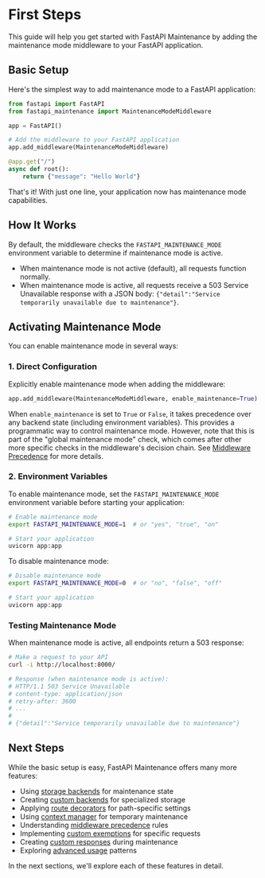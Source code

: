 # First Steps

This guide will help you get started with FastAPI Maintenance by adding the maintenance mode middleware to your FastAPI application.

## Basic Setup

Here's the simplest way to add maintenance mode to a FastAPI application:

```python
from fastapi import FastAPI
from fastapi_maintenance import MaintenanceModeMiddleware

app = FastAPI()

# Add the middleware to your FastAPI application
app.add_middleware(MaintenanceModeMiddleware)

@app.get("/")
async def root():
    return {"message": "Hello World"}
```

That's it! With just one line, your application now has maintenance mode capabilities.

## How It Works

By default, the middleware checks the `FASTAPI_MAINTENANCE_MODE` environment variable to determine if maintenance mode is active.

- When maintenance mode is not active (default), all requests function normally.
- When maintenance mode is active, all requests receive a 503 Service Unavailable response with a JSON body: `{"detail":"Service temporarily unavailable due to maintenance"}`.

## Activating Maintenance Mode

You can enable maintenance mode in several ways:

### 1. Direct Configuration
Explicitly enable maintenance mode when adding the middleware:
```python
app.add_middleware(MaintenanceModeMiddleware, enable_maintenance=True)
```

When `enable_maintenance` is set to `True` or `False`, it takes precedence over any backend state (including environment variables). This provides a programmatic way to control maintenance mode. However, note that this is part of the "global maintenance mode" check, which comes after other more specific checks in the middleware's decision chain. See [Middleware Precedence](middleware-precedence.md) for more details.

### 2. Environment Variables

To enable maintenance mode, set the `FASTAPI_MAINTENANCE_MODE` environment variable before starting your application:

```bash
# Enable maintenance mode
export FASTAPI_MAINTENANCE_MODE=1  # or "yes", "true", "on"

# Start your application
uvicorn app:app
```

To disable maintenance mode:

```bash
# Disable maintenance mode
export FASTAPI_MAINTENANCE_MODE=0  # or "no", "false", "off"

# Start your application
uvicorn app:app
```

### Testing Maintenance Mode

When maintenance mode is active, all endpoints return a 503 response:

```bash
# Make a request to your API
curl -i http://localhost:8000/

# Response (when maintenance mode is active):
# HTTP/1.1 503 Service Unavailable
# content-type: application/json
# retry-after: 3600
# ...
#
# {"detail":"Service temporarily unavailable due to maintenance"}
```

## Next Steps

While the basic setup is easy, FastAPI Maintenance offers many more features:

- Using [storage backends](./backends.md) for maintenance state
- Creating [custom backends](./custom-backends.md) for specialized storage
- Applying [route decorators](./decorators.md) for path-specific settings
- Using [context manager](./context-manager.md) for temporary maintenance
- Understanding [middleware precedence](./middleware-precedence.md) rules
- Implementing [custom exemptions](./custom-exemptions.md) for specific requests
- Creating [custom responses](./custom-responses.md) during maintenance
- Exploring [advanced usage](./advanced-usage.md) patterns

In the next sections, we'll explore each of these features in detail.
